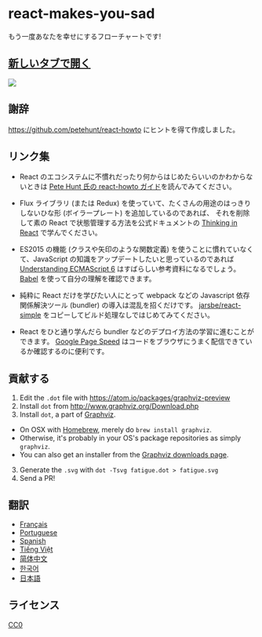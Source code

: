 # react-makes-you-sad
もう一度あなたを幸せにするフローチャートです!

## <a href='https://cdn.rawgit.com/kuy/react-makes-you-sad/39238dcc16f80abfa092df181591d261e44623e2/fatigue.svg' target='_blank'>新しいタブで開く</a>

<img src='https://cdn.rawgit.com/kuy/react-makes-you-sad/39238dcc16f80abfa092df181591d261e44623e2/fatigue.svg'>

## 謝辞

https://github.com/petehunt/react-howto にヒントを得て作成しました。

## リンク集

* React のエコシステムに不慣れだったり何からはじめたらいいのかわからないときは
  <a href="https://github.com/petehunt/react-howto" target="_blank">Pete Hunt 氏の react-howto ガイド</a>を読んでみてください。

* Flux ライブラリ (または Redux) を使っていて、たくさんの用途のはっきりしないひな形 (ボイラープレート) を追加しているのであれば、
  それを削除して素の React で状態管理する方法を公式ドキュメントの
  <a href="https://facebook.github.io/react/docs/thinking-in-react.html" target="_blank">Thinking in React</a> で学んでください。

* ES2015 の機能 (クラスや矢印のような関数定義) を使うことに慣れていなくて、JavaScript の知識をアップデートしたいと思っているのであれば 
  <a href="https://leanpub.com/understandinges6/read" target="_blank">Understanding ECMAScript 6</a> はすばらしい参考資料になるでしょう。
  <a href="https://babeljs.io/repl/" target="_blank">Babel</a> を使って自分の理解を確認できます。

* 純粋に React だけを学びたい人にとって webpack などの Javascript 依存関係解決ツール (bundler) の導入は混乱を招くだけです。
  <a href="https://github.com/jarsbe/react-simple" target="_blank">jarsbe/react-simple</a> をコピーしてビルド処理なしではじめてみてください。

* React をひと通り学んだら bundler などのデプロイ方法の学習に進むことができます。
  [Google Page Speed](https://developers.google.com/speed/pagespeed/) はコードをブラウザにうまく配信できているか確認するのに便利です。

## 貢献する

1. Edit the `.dot` file with https://atom.io/packages/graphviz-preview
2. Install `dot` from http://www.graphviz.org/Download.php
2. Install `dot`, a part of [Graphviz](http://www.graphviz.org/).
  * On OSX with [Homebrew](http://www.brew.sh), merely do `brew install graphviz`.
  * Otherwise, it's probably in your OS's package repositories as simply `graphviz`.
  * You can also get an installer from the [Graphviz downloads page](http://www.graphviz.org/Download.php).
3. Generate the `.svg` with `dot -Tsvg fatigue.dot > fatigue.svg`
4. Send a PR!

## 翻訳

- [Français](https://github.com/matteodelabre/react-vous-rend-triste)
- [Portuguese](https://github.com/brunogenaro/react-makes-you-sad)
- [Spanish](https://github.com/jvalen/react-makes-you-sad)
- [Tiếng Việt](https://github.com/petehouston/react-makes-you-sad)
- [简体中文](https://github.com/wyvernnot/react-makes-you-sad)
- [한국어](https://github.com/ehrudxo/react-makes-you-sad)
- [日本語](https://github.com/kuy/react-makes-you-sad)

## ライセンス

[CC0](https://wiki.creativecommons.org/wiki/CC0)
